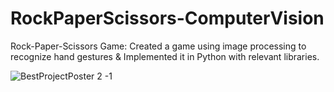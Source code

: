 # RockPaperScissors-ComputerVision
 Rock-Paper-Scissors Game: Created a game using image processing to recognize hand gestures &amp; Implemented it in Python with relevant libraries.
 
![BestProjectPoster 2 -1](https://github.com/Sherifrax/RockPaperScissors-ComputerVision/assets/96202179/00371ed0-19c4-46a1-a651-121832065635)

 
